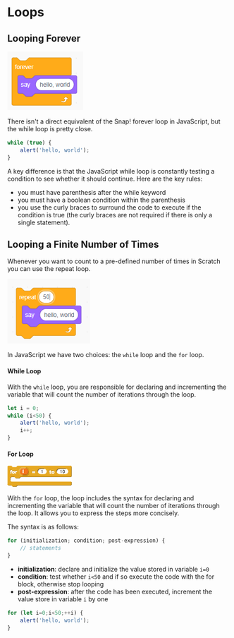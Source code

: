 # Loops

## Looping Forever

![](../.gitbook/assets/image%20%28137%29.png)

There isn't a direct equivalent of the Snap! forever loop in JavaScript, but the while loop is pretty close. 

```javascript
while (true) {
    alert('hello, world');
}
```

A key difference is that the  JavaScript while loop is constantly testing a condition to see whether it should continue. Here are the key rules:

* you must have parenthesis after the while keyword
* you must have a boolean condition within the parenthesis
* you use the curly braces to surround the code to execute if the condition is true \(the curly braces are not required if there is only a single statement\).

## Looping a Finite Number of Times

Whenever you want to count to a pre-defined number of times in Scratch you can use the repeat loop.

![](../.gitbook/assets/image%20%2817%29.png)

In JavaScript we have two choices: the `while` loop and the `for` loop.

#### While Loop

With the `while` loop, you are responsible for declaring and incrementing the variable that will count the number of iterations through the loop.

```javascript
let i = 0;
while (i<50) {
    alert('hello, world');
    i++;
}
```

#### For Loop

![](../.gitbook/assets/image%20%2842%29.png)

With the `for` loop, the loop includes the syntax for declaring and incrementing the variable that will count the number of iterations through the loop. It allows you to express the steps more concisely.

The syntax is as follows:

```javascript
for (initialization; condition; post-expression) {
    // statements
}
```

* **initialization**: declare and initialize the value stored in variable `i=0`
* **condition**: test whether `i<50` and if so execute the code with the for block, otherwise stop looping
* **post-expression**: after the code has been executed, increment the value store in variable `i` by one

```javascript
for (let i=0;i<50;++i) {
    alert('hello, world');
}
```

